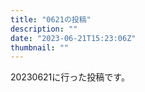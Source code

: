 ```yaml
---
title: "0621の投稿"
description: ""
date: "2023-06-21T15:23:06Z"
thumbnail: ""
---
```

20230621に行った投稿です。
<!--more-->
